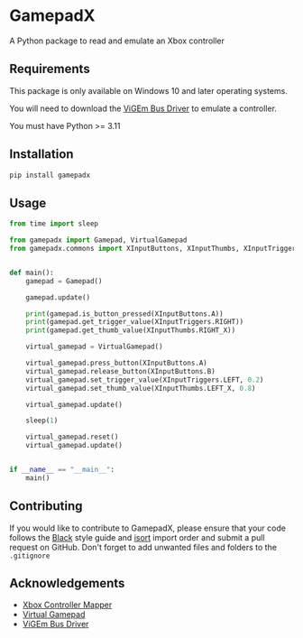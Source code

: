 # GamepadX

A Python package to read and emulate an Xbox controller

## Requirements

This package is only available on Windows 10 and later operating systems.

You will need to download the [ViGEm Bus Driver](https://github.com/ViGEm/ViGEmBus/releases/latest) to emulate a controller.

You must have Python >= 3.11

## Installation

```powershell
pip install gamepadx
```
## Usage

```python
from time import sleep

from gamepadx import Gamepad, VirtualGamepad
from gamepadx.commons import XInputButtons, XInputThumbs, XInputTriggers


def main():
    gamepad = Gamepad()

    gamepad.update()

    print(gamepad.is_button_pressed(XInputButtons.A))
    print(gamepad.get_trigger_value(XInputTriggers.RIGHT))
    print(gamepad.get_thumb_value(XInputThumbs.RIGHT_X))

    virtual_gamepad = VirtualGamepad()

    virtual_gamepad.press_button(XInputButtons.A)
    virtual_gamepad.release_button(XInputButtons.B)
    virtual_gamepad.set_trigger_value(XInputTriggers.LEFT, 0.2)
    virtual_gamepad.set_thumb_value(XInputThumbs.LEFT_X, 0.8)

    virtual_gamepad.update()

    sleep(1)

    virtual_gamepad.reset()
    virtual_gamepad.update()


if __name__ == "__main__":
    main()
```

## Contributing

If you would like to contribute to GamepadX, please ensure that your code follows the [Black](https://github.com/psf/black) style guide and [isort](https://github.com/PyCQA/isort) import order and submit a pull request on GitHub. Don't forget to add unwanted files and folders to the `.gitignore`

## Acknowledgements

- [Xbox Controller Mapper](https://github.com/izdwuut/xbox-mapper-tutorial)
- [Virtual Gamepad](https://github.com/yannbouteiller/vgamepad)
- [ViGEm Bus Driver](https://github.com/ViGEm/ViGEmBus)